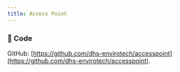 ```yaml
---
title: Access Point
---
```


### 🧮 Code
GitHub: [https://github.com/dhs-envirotech/accesspoint](https://github.com/dhs-envirotech/accesspoint).